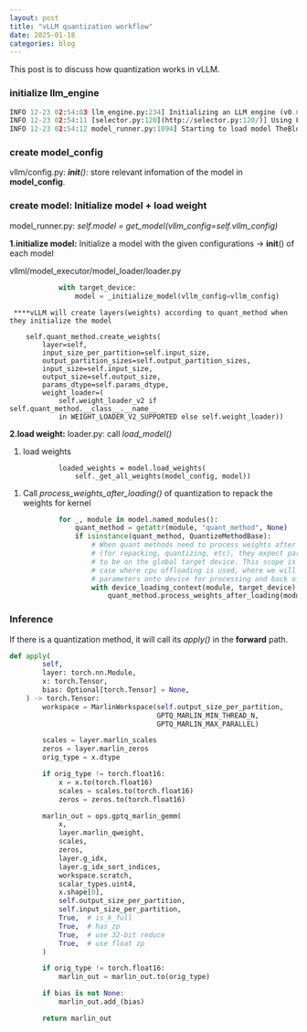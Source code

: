 ```yaml
---
layout: post
title: "vLLM quantization workflow"
date: 2025-01-18
categories: blog
---
```


This post is to discuss how quantization works in vLLM.

### **initialize llm_engine**

```python
INFO 12-23 02:54:03 llm_engine.py:234] Initializing an LLM engine (v0.6.6.dev31+gb880ffb8) with config: model='TheBloke/Mixtral-8x7B-Instruct-v0.1-GPTQ', speculative_config=None, tokenizer='TheBloke/Mixtral-8x7B-Instruct-v0.1-GPTQ', skip_tokenizer_init=False, tokenizer_mode=auto, revision=None, override_neuron_config=None, tokenizer_revision=None, trust_remote_code=False, dtype=torch.bfloat16, max_seq_len=32768, download_dir=None, load_format=auto, tensor_parallel_size=1, pipeline_parallel_size=1, disable_custom_all_reduce=False, quantization=gptq_marlin, enforce_eager=False, kv_cache_dtype=auto, quantization_param_path=None, device_config=cuda, decoding_config=DecodingConfig(guided_decoding_backend='xgrammar'), observability_config=ObservabilityConfig(otlp_traces_endpoint=None, collect_model_forward_time=False, collect_model_execute_time=False), seed=0, served_model_name=TheBloke/Mixtral-8x7B-Instruct-v0.1-GPTQ, num_scheduler_steps=1, multi_step_stream_outputs=True, enable_prefix_caching=False, chunked_prefill_enabled=False, use_async_output_proc=True, disable_mm_preprocessor_cache=False, mm_processor_kwargs=None, pooler_config=None, compilation_config={"splitting_ops":["vllm.unified_attention","vllm.unified_attention_with_output"],"candidate_compile_sizes":[],"compile_sizes":[],"capture_sizes":[256,248,240,232,224,216,208,200,192,184,176,168,160,152,144,136,128,120,112,104,96,88,80,72,64,56,48,40,32,24,16,8,4,2,1],"max_capture_size":256}, use_cached_outputs=False,
INFO 12-23 02:54:11 [selector.py:120](http://selector.py:120/)] Using Flash Attention backend.
INFO 12-23 02:54:12 model_runner.py:1094] Starting to load model TheBloke/Mixtral-8x7B-Instruct-v0.1-GPTQ...
```

### **create model_config**

vllm/config.py: *__init__():* store relevant infomation of the model in __model_config__.

### **create model: Initialize model + load weight**

model_runner.py: *self.model = get_model(vllm_config=self.vllm_config)* 

**1.initialize model:** Initialize a model with the given configurations → __init__() of each model

vllml/model_executor/model_loader/loader.py

```python
            with target_device:
                model = _initialize_model(vllm_config=vllm_config)
```

     ****vLLM will create layers(weights) according to quant_method when they initialize the model

```
    self.quant_method.create_weights(
        layer=self,
        input_size_per_partition=self.input_size,
        output_partition_sizes=self.output_partition_sizes,
        input_size=self.input_size,
        output_size=self.output_size,
        params_dtype=self.params_dtype,
        weight_loader=(
            self.weight_loader_v2 if self.quant_method.__class__.__name__
            in WEIGHT_LOADER_V2_SUPPORTED else self.weight_loader))
```

**2.load weight:** loader.py: call *load_model()* 

1. load weights

```
            loaded_weights = model.load_weights(
                self._get_all_weights(model_config, model))
```

1. Call *process_weights_after_loading()* of quantization to repack the weights for kernel

```python
            for _, module in model.named_modules():
                quant_method = getattr(module, "quant_method", None)
                if isinstance(quant_method, QuantizeMethodBase):
                    # When quant methods need to process weights after loading
                    # (for repacking, quantizing, etc), they expect parameters
                    # to be on the global target device. This scope is for the
                    # case where cpu offloading is used, where we will move the
                    # parameters onto device for processing and back off after.
                    with device_loading_context(module, target_device):
                        quant_method.process_weights_after_loading(module)
```

### Inference

If there is a quantization method, it will call its *apply()* in the __forward__ path.
```python
def apply(
        self,
        layer: torch.nn.Module,
        x: torch.Tensor,
        bias: Optional[torch.Tensor] = None,
    ) -> torch.Tensor:
        workspace = MarlinWorkspace(self.output_size_per_partition,
                                    GPTQ_MARLIN_MIN_THREAD_N,
                                    GPTQ_MARLIN_MAX_PARALLEL)

        scales = layer.marlin_scales
        zeros = layer.marlin_zeros
        orig_type = x.dtype

        if orig_type != torch.float16:
            x = x.to(torch.float16)
            scales = scales.to(torch.float16)
            zeros = zeros.to(torch.float16)

        marlin_out = ops.gptq_marlin_gemm(
            x,
            layer.marlin_qweight,
            scales,
            zeros,
            layer.g_idx,
            layer.g_idx_sort_indices,
            workspace.scratch,
            scalar_types.uint4,
            x.shape[0],
            self.output_size_per_partition,
            self.input_size_per_partition,
            True,  # is_k_full
            True,  # has_zp
            True,  # use 32-bit reduce
            True,  # use float zp
        )

        if orig_type != torch.float16:
            marlin_out = marlin_out.to(orig_type)

        if bias is not None:
            marlin_out.add_(bias)

        return marlin_out
```